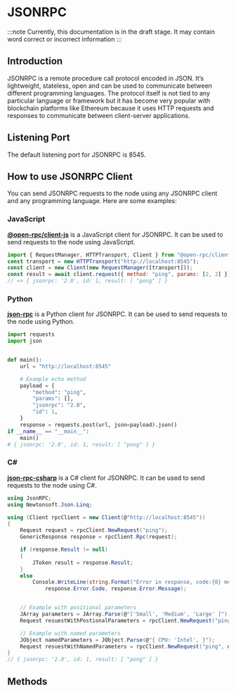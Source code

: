 # JSONRPC

:::note
Currently, this documentation is in the draft stage. It may contain word correct or incorrect information
:::

## Introduction

JSONRPC is a remote procedure call protocol encoded in JSON. It’s lightweight, stateless, open and can be used to communicate between different programming languages. The protocol itself is not tied to any particular language or framework but it has become very popular with blockchain platforms like Ethereum because it uses HTTP requests and responses to communicate between client-server applications.

## Listening Port

The default listening port for JSONRPC is 8545.

## How to use JSONRPC Client

You can send JSONRPC requests to the node using any JSONRPC client and any programming language. Here are some examples:

### JavaScript

[**@open-rpc/client-js**](https://github.com/open-rpc/client-js) is a JavaScript client for JSONRPC. It can be used to send requests to the node using JavaScript.

```js
import { RequestManager, HTTPTransport, Client } from "@open-rpc/client-js";
const transport = new HTTPTransport("http://localhost:8545");
const client = new Client(new RequestManager([transport]));
const result = await client.request({ method: "ping", params: [2, 2] });
// => { jsonrpc: '2.0', id: 1, result: [ "pong" ] }
```

### Python

[**json-rpc**](https://github.com/explodinglabs/jsonrpcclient) is a Python client for JSONRPC. It can be used to send requests to the node using Python.

```py
import requests
import json


def main():
    url = "http://localhost:8545"

    # Example echo method
    payload = {
        "method": "ping",
        "params": [],
        "jsonrpc": "2.0",
        "id": 1,
    }
    response = requests.post(url, json=payload).json()
if __name__ == "__main__":
    main()
# { jsonrpc: '2.0', id: 1, result: [ "pong" ] }
```

### C#

[**json-rpc-csharp**](https://github.com/adamashton/json-rpc-csharp) is a C# client for JSONRPC. It can be used to send requests to the node using C#.

```cs
using JsonRPC;
using Newtonsoft.Json.Linq;

using (Client rpcClient = new Client(@"http://localhost:8545"))
{
    Request request = rpcClient.NewRequest("ping");
    GenericResponse response = rpcClient.Rpc(request);

    if (response.Result != null)
    {
        JToken result = response.Result;
    }
    else
        Console.WriteLine(string.Format("Error in response, code:{0} message:{1}",
            response.Error.Code, response.Error.Message);


    // Example with positional parameters
    JArray parameters = JArray.Parse(@"['Small', 'Medium', 'Large' ]");
    Request resuestWithPostionalParameters = rpcClient.NewRequest("ping", parameters);

    // Example with named parameters
    JObject namedParameters = JObject.Parse(@"{ CPU: 'Intel', }");
    Request resuestWithNamedParameters = rpcClient.NewRequest("ping", namedParameters);
}
// { jsonrpc: '2.0', id: 1, result: [ "pong" ] }
```

## Methods
